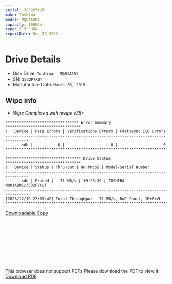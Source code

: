 ```yaml
---
serial: 3532P7XUT
make: Toshiba
model: MQ01ABD1
capacity: 1000Gb
type: 2.5" HDD
reportDate: Dec 19 2023
---
```


# Drive Details

- Disk Drive: ```Toshiba - MQ01ABD1```
- SN: ```3532P7XUT```
- Manufacture Date: ```March 03, 2015```

## Wipe info

- *Wipe Completed with nwipe v35+*

```plaintext
******************************** Error Summary *********************************
!   Device | Pass Errors | Verifications Errors | Fdatasync I\O Errors
--------------------------------------------------------------------------------
       sdb |           0 |                    0 |                    0
********************************************************************************

********************************* Drive Status *********************************
!   Device | Status | Thru-put | HH:MM:SS | Model/Serial Number
--------------------------------------------------------------------------------
       sdb | Erased |   71 MB/s | 19:23:39 | TOSHIBA MQ01ABD1/3532P7XUT
--------------------------------------------------------------------------------
[2023/12/19 22:07:42] Total Throughput   71 MB/s, DoD Short, 1R+B+VL
********************************************************************************
```

[Downloadable Copy](/hddreports/3532P7XUT.pdf)
<object data="/hddreports/3532P7XUT.pdf" type="application/pdf" width="100%" height="700px">
    <embed width="100%" src="/hddreports/3532P7XUT.pdf">
        <p>This browser does not support PDFs Please download the PDF to view it: <a href="/hddreports/3532P7XUT.pdf">Download PDF</a>.</p>
    </embed>
</object>
